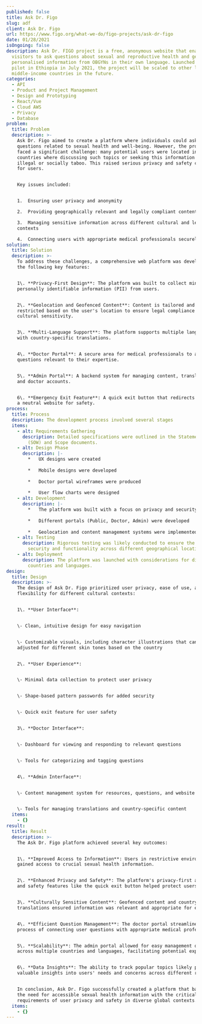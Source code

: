 ```yaml
---
published: false
title: Ask Dr. Figo
slug: adf
client: Ask Dr. Figo
url: https://www.figo.org/what-we-do/figo-projects/ask-dr-figo
date: 01/28/2021
isOngoing: false
description: Ask Dr. FIGO project is a free, anonymous website that enables
  visitors to ask questions about sexual and reproductive health and get
  personalised information from OBGYNs in their own language. Launched as a
  pilot in Ethiopia in July 2021, the project will be scaled to other lower- and
  middle-income countries in the future.
categories:
  - API
  - Product and Project Management
  - Design and Prototyping
  - React/Vue
  - Cloud AWS
  - Privacy
  - Database
problem:
  title: Problem
  description: >-
    Ask Dr. Figo aimed to create a platform where individuals could ask
    questions related to sexual health and well-being. However, the project
    faced a significant challenge: many potential users were located in
    countries where discussing such topics or seeking this information could be
    illegal or socially taboo. This raised serious privacy and safety concerns
    for users.


    Key issues included:


    1.  Ensuring user privacy and anonymity

    2.  Providing geographically relevant and legally compliant content

    3.  Managing sensitive information across different cultural and legal
    contexts

    4.  Connecting users with appropriate medical professionals securely
solution:
  title: Solution
  description: >-
    To address these challenges, a comprehensive web platform was developed with
    the following key features:


    1\. **Privacy-First Design**: The platform was built to collect minimal
    personally identifiable information (PII) from users.


    2\. **Geolocation and Geofenced Content**: Content is tailored and
    restricted based on the user's location to ensure legal compliance and
    cultural sensitivity.


    3\. **Multi-Language Support**: The platform supports multiple languages
    with country-specific translations.


    4\. **Doctor Portal**: A secure area for medical professionals to answer
    questions relevant to their expertise.


    5\. **Admin Portal**: A backend system for managing content, translations,
    and doctor accounts.


    6\. **Emergency Exit Feature**: A quick exit button that redirects users to
    a neutral website for safety.
process:
  title: Process
  description: The development process involved several stages
  items:
    - alt: Requirements Gathering
      description: Detailed specifications were outlined in the Statement of Work
        (SOW) and Scope documents.
    - alt: Design Phase
      description: |-
        *   UX designs were created
            
        *   Mobile designs were developed
            
        *   Doctor portal wireframes were produced
            
        *   User flow charts were designed
    - alt: Development
      description: |-
        *   The platform was built with a focus on privacy and security
            
        *   Different portals (Public, Doctor, Admin) were developed
            
        *   Geolocation and content management systems were implemented
    - alt: Testing
      description: Rigorous testing was likely conducted to ensure the platform's
        security and functionality across different geographical locations.
    - alt: Deployment
      description: The platform was launched with considerations for different
        countries and languages.
design:
  title: Design
  description: >-
    The design of Ask Dr. Figo prioritized user privacy, ease of use, and
    flexibility for different cultural contexts:


    1\. **User Interface**:


    \- Clean, intuitive design for easy navigation


    \- Customizable visuals, including character illustrations that can be
    adjusted for different skin tones based on the country


    2\. **User Experience**:


    \- Minimal data collection to protect user privacy


    \- Shape-based pattern passwords for added security


    \- Quick exit feature for user safety


    3\. **Doctor Interface**:


    \- Dashboard for viewing and responding to relevant questions


    \- Tools for categorizing and tagging questions


    4\. **Admin Interface**:


    \- Content management system for resources, questions, and website text


    \- Tools for managing translations and country-specific content
  items:
    - {}
result:
  title: Result
  description: >-
    The Ask Dr. Figo platform achieved several key outcomes:


    1\. **Improved Access to Information**: Users in restrictive environments
    gained access to crucial sexual health information.


    2\. **Enhanced Privacy and Safety**: The platform's privacy-first approach
    and safety features like the quick exit button helped protect users.


    3\. **Culturally Sensitive Content**: Geofenced content and country-specific
    translations ensured information was relevant and appropriate for each user.


    4\. **Efficient Question Management**: The doctor portal streamlined the
    process of connecting user questions with appropriate medical professionals.


    5\. **Scalability**: The admin portal allowed for easy management of content
    across multiple countries and languages, facilitating potential expansion.


    6\. **Data Insights**: The ability to track popular topics likely provided
    valuable insights into users' needs and concerns across different regions.


    In conclusion, Ask Dr. Figo successfully created a platform that balances
    the need for accessible sexual health information with the critical
    requirements of user privacy and safety in diverse global contexts.
  items:
    - {}
---
```


